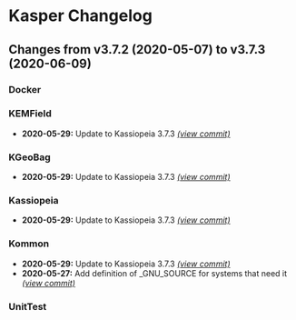 # Kasper Changelog

## Changes from v3.7.2 (2020-05-07) to v3.7.3 (2020-06-09)
### Docker
### KEMField
- **2020-05-29:** Update to Kassiopeia 3.7.3 [*(view commit)*](https://github.com/KATRIN-Experiment/Kassiopeia/commit//3003a81929cc3eef567fc77f7ada75bf8da5413d)
### KGeoBag
- **2020-05-29:** Update to Kassiopeia 3.7.3 [*(view commit)*](https://github.com/KATRIN-Experiment/Kassiopeia/commit//3003a81929cc3eef567fc77f7ada75bf8da5413d)
### Kassiopeia
- **2020-05-29:** Update to Kassiopeia 3.7.3 [*(view commit)*](https://github.com/KATRIN-Experiment/Kassiopeia/commit//3003a81929cc3eef567fc77f7ada75bf8da5413d)
### Kommon
- **2020-05-29:** Update to Kassiopeia 3.7.3 [*(view commit)*](https://github.com/KATRIN-Experiment/Kassiopeia/commit//3003a81929cc3eef567fc77f7ada75bf8da5413d)
- **2020-05-27:** Add definition of _GNU_SOURCE for systems that need it [*(view commit)*](https://github.com/KATRIN-Experiment/Kassiopeia/commit//2f27fb0e4095ebdcfb55d545de9e0ae06718ef94)
### UnitTest
